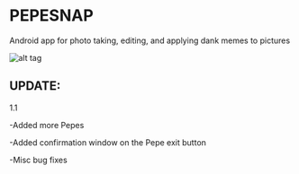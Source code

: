 **PEPESNAP**
=======

Android app for photo taking, editing, and applying dank memes to pictures

![alt tag](https://raw.githubusercontent.com/jonnybegood123/PepeSnap/master/app/src/main/res/drawable/splash.png)

**UPDATE:**
-----------
1.1

-Added more Pepes

-Added confirmation window on the Pepe exit button

-Misc bug fixes
